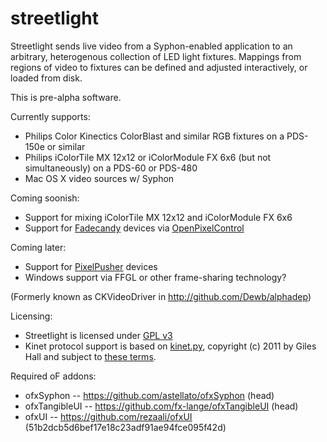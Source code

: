streetlight
===========

Streetlight sends live video from a Syphon-enabled application to an arbitrary, heterogenous collection of LED light fixtures. Mappings from regions of video to fixtures can be defined and adjusted interactively, or loaded from disk.

This is pre-alpha software.

Currently supports:
* Philips Color Kinectics ColorBlast and similar RGB fixtures on a PDS-150e or similar
* Philips iColorTile MX 12x12 or iColorModule FX 6x6 (but not simultaneously) on a PDS-60 or PDS-480
* Mac OS X video sources w/ Syphon

Coming soonish:
* Support for mixing iColorTile MX 12x12 and iColorModule FX 6x6 
* Support for [Fadecandy](https://github.com/scanlime/fadecandy) devices via [OpenPixelControl](http://openpixelcontrol.org/)

Coming later:
* Support for [PixelPusher](http://www.heroicrobotics.com/) devices
* Windows support via FFGL or other frame-sharing technology?

(Formerly known as CKVideoDriver in http://github.com/Dewb/alphadep)

Licensing:
* Streetlight is licensed under [GPL v3](http://www.gnu.org/licenses/gpl-3.0.html)
* Kinet protocol support is based on [kinet.py](https://github.com/vishnubob/kinet), copyright (c) 2011 by Giles Hall and subject to [these terms](https://github.com/vishnubob/kinet/blob/master/LICENSE).

Required oF addons:
* ofxSyphon -- https://github.com/astellato/ofxSyphon (head)
* ofxTangibleUI -- https://github.com/fx-lange/ofxTangibleUI (head)
* ofxUI -- https://github.com/rezaali/ofxUI (51b2dcb5d6bef17e18c23adf91ae94fce095f42d)
